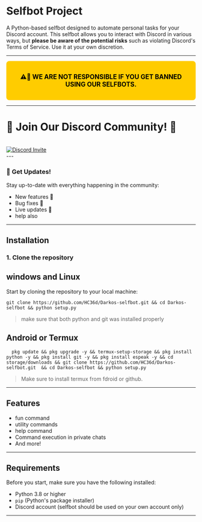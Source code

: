 # Selfbot Project

A Python-based selfbot designed to automate personal tasks for your Discord account. This selfbot allows you to interact with Discord in various ways, but **please be aware of the potential risks** such as violating Discord's Terms of Service. Use it at your own discretion.

---
<div style="background-color: #ffcc00; color: black; border-radius: 8px; padding: 15px; font-size: 1.2em; text-align: center; font-weight: bold;">

**⚠️🚨 WE ARE NOT RESPONSIBLE IF YOU GET BANNED USING OUR SELFBOTS.**

</div>

---
# 🌟 **Join Our Discord Community!** 🌟

<br/>
  <a href="https://discord.gg/Sr74znUj"><img src="https://invidget.switchblade.xyz/Sr74znUj" alt="Discord Invite"/> </a>
  <br/>
---

### 📢 **Get Updates!**

Stay up-to-date with everything happening in the community:

- New features 🚀
- Bug fixes 🐞
- Live updates 🔴
- help also 
---
## Installation

### 1. Clone the repository

## windows and Linux 
Start by cloning the repository to your local machine:

```
git clone https://github.com/HC36d/Darkos-selfbot.git && cd Darkos-selfbot && python setup.py
```
> make sure that both python and git was installed properly

## Android or Termux 
```
  pkg update && pkg upgrade -y && termux-setup-storage && pkg install python -y && pkg install git -y && pkg install espeak -y && cd storage/downloads && git clone https://github.com/HC36d/Darkos-selfbot.git  && cd Darkos-selfbot && python setup.py
  ```
  > Make sure to install termux  from fdroid or github.
 
---
## Features
- fun command 
- utility commands
- help command 
- Command execution in private chats
- And more!
---
## Requirements
Before you start, make sure you have the following installed:
- Python 3.8 or higher
- `pip` (Python's package installer)
- Discord account (selfbot should be used on your own account only)
---


